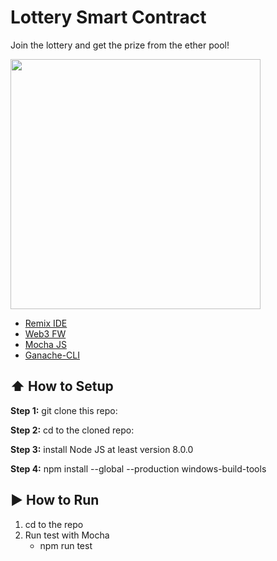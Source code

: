 # Lottery Smart Contract

Join the lottery and get the prize from the ether pool!

<img src="https://user-images.githubusercontent.com/19540661/37755479-b0331bd8-2db6-11e8-9d55-e29d11083c35.PNG" width="400">

- [Remix IDE](https://remix.ethereum.org/)
- [Web3 FW](https://github.com/ethereum/web3.js/)
- [Mocha JS](https://mochajs.org/)
- [Ganache-CLI](https://github.com/trufflesuite/ganache-cli)

## :arrow_up: How to Setup

**Step 1:** git clone this repo:

**Step 2:** cd to the cloned repo:

**Step 3:** install Node JS at least version 8.0.0

**Step 4:** npm install --global --production windows-build-tools

## :arrow_forward: How to Run

1. cd to the repo
2. Run test with Mocha
    * npm run test
